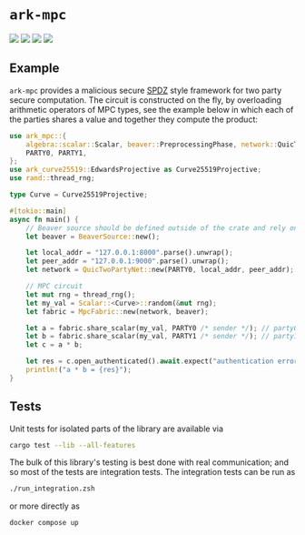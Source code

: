 # `ark-mpc`
<div>
  <img
    src="https://github.com/renegade-fi/ark-mpc/actions/workflows/test.yml/badge.svg"
  />
  <img
    src="https://github.com/renegade-fi/ark-mpc/actions/workflows/clippy.yml/badge.svg"
  />
  <img
    src="https://github.com/renegade-fi/ark-mpc/actions/workflows/rustfmt.yml/badge.svg"
  />
  <img
    src="https://img.shields.io/crates/v/ark-mpc"
  />
</div>

## Example
`ark-mpc` provides a malicious secure [SPDZ](https://eprint.iacr.org/2011/535.pdf) style framework for two party secure computation. The circuit is constructed on the fly, by overloading arithmetic operators of MPC types, see the example below in which each of the parties shares a value and together they compute the product:
```rust
use ark_mpc::{
    algebra::scalar::Scalar, beaver::PreprocessingPhase, network::QuicTwoPartyNet, MpcFabric,
    PARTY0, PARTY1,
};
use ark_curve25519::EdwardsProjective as Curve25519Projective;
use rand::thread_rng;

type Curve = Curve25519Projective;

#[tokio::main]
async fn main() {
    // Beaver source should be defined outside of the crate and rely on separate infrastructure
    let beaver = BeaverSource::new();

    let local_addr = "127.0.0.1:8000".parse().unwrap();
    let peer_addr = "127.0.0.1:9000".parse().unwrap();
    let network = QuicTwoPartyNet::new(PARTY0, local_addr, peer_addr);

    // MPC circuit
    let mut rng = thread_rng();
    let my_val = Scalar::<Curve>::random(&mut rng);
    let fabric = MpcFabric::new(network, beaver);

    let a = fabric.share_scalar(my_val, PARTY0 /* sender */); // party0 value
    let b = fabric.share_scalar(my_val, PARTY1 /* sender */); // party1 value
    let c = a * b;

    let res = c.open_authenticated().await.expect("authentication error");
    println!("a * b = {res}");
}

```

## Tests
Unit tests for isolated parts of the library are available via
```bash
cargo test --lib --all-features
```

The bulk of this library's testing is best done with real communication; and so most of the tests are integration tests. The integration tests can be run as
```bash
./run_integration.zsh
```
or more directly as
```bash
docker compose up
```